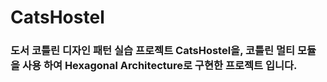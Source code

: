 # CatsHostel
### 도서 코틀린 디자인 패턴 실습 프로젝트 CatsHostel을, 코틀린 멀티 모듈을 사용 하여 Hexagonal Architecture로 구현한 프로젝트 입니다.
